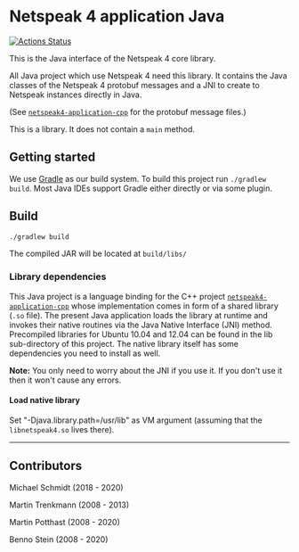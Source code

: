 # Netspeak 4 application Java

[![Actions Status](https://github.com/netspeak/netspeak4-application-java/workflows/Java%20CI%20with%20Gradle/badge.svg)](https://github.com/netspeak/netspeak4-application-java/actions)

This is the Java interface of the Netspeak 4 core library.

All Java project which use Netspeak 4 need this library. It contains the Java classes of the Netspeak 4 protobuf messages and a JNI to create to Netspeak instances directly in Java.

(See [`netspeak4-application-cpp`](https://github.com/netspeak/netspeak4-application-cpp) for the protobuf message files.)

This is a library. It does not contain a `main` method.

## Getting started

We use [Gradle](https://gradle.org/install/) as our build system. To build this project run `./gradlew build`. Most Java IDEs support Gradle either directly or via some plugin.

## Build

```bash
./gradlew build
```

The compiled JAR will be located at `build/libs/`

### Library dependencies

This Java project is a language binding for the C++ project [`netspeak4-application-cpp`](https://github.com/netspeak/netspeak4-application-cpp) whose
implementation comes in form of a shared library (`.so` file). The present Java
application loads the library at runtime and invokes their native routines via
the Java Native Interface (JNI) method. Precompiled libraries for Ubuntu 10.04
and 12.04 can be found in the lib sub-directory of this project. The native
library itself has some dependencies you need to install as well.

__Note:__ You only need to worry about the JNI if you use it. If you don't use it then it won't cause any errors.

#### Load native library

Set "-Djava.library.path=/usr/lib" as VM argument (assuming that the `libnetspeak4.so` lives there).


---

## Contributors

Michael Schmidt (2018 - 2020)

Martin Trenkmann (2008 - 2013)

Martin Potthast (2008 - 2020)

Benno Stein (2008 - 2020)

